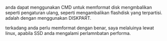 anda dapat menggunakan CMD untuk memformat disk mengmbalikan seperti pengaturan ulang, seperti mengambalikan flashdisk yang terpartisi. adalah dengan menggunakan DISKPART.

terkadang anda perlu memformat dengan benar, saya melaluinya lewat linux, apabila SSD anda mengalami perlamnbatan performa. 